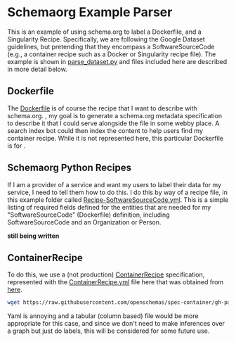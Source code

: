 # Schemaorg Example Parser

This is an example of using schema.org to label a Dockerfile, and a Singularity Recipe.
Specifically, we are following the Google Dataset guidelines, but pretending that they
encompass a SoftwareSourceCode (e.g., a container recipe such as a Docker or Singularity
recipe file). The example is shown in [parse_dataset.py](parse_dataset.py)
and files included here are described in more detail below.

## Dockerfile
The [Dockerfile](Dockerfile) is of course the recipe that I want to describe with schema.org. 
, my goal is to generate a schema.org metadata specification to describe it that I could serve
alongside the file in some webby place. A search index bot could then index the content to
help users find my container recipe. While it is not represented here, this particular
Dockerfile is for []().

## Schemaorg Python Recipes
If I am a provider of a service and want my users to label their data for my service,
I need to tell them how to do this. I do this by way of a recipe file, in this
example folder called [Recipe-SoftwareSourceCode.yml](Recipe-SoftwareSourceCode.yml). 
This is a simple listing of required fields defined for the entities that are needed
for my "SoftwareSourceCode" (Dockerfile) definition, including SoftwareSourceCode
and an Organization or Person.

**still being written**

## ContainerRecipe
To do this, we use a (not production) [ContainerRecipe](https://openschemas.github.io/specifications/ContainerRecipe/) specification, represented with the [ContainerRecipe.yml](ContainerRecipe.yml) file here that was obtained from [here](https://raw.githubusercontent.com/openschemas/spec-container/gh-pages/_yaml/ContainerRecipe.yml).

```bash
wget https://raw.githubusercontent.com/openschemas/spec-container/gh-pages/_yaml/ContainerRecipe.yml
```

Yaml is annoying and a tabular (column based) file would be more appropriate for this
case, and since we don't need to make inferences over a graph but just do labels,
this will be considered for some future use.
